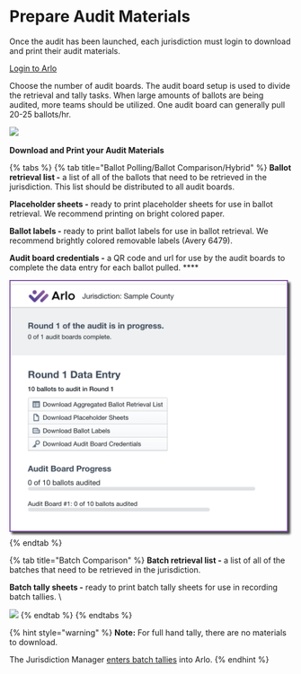# Prepare Audit Materials

Once the audit has been launched, each jurisdiction must login to download and print their audit materials.&#x20;

[Login to Arlo](../logging-into-arlo.md)

Choose the number of audit boards. The audit board setup is used to divide the retrieval and tally tasks.  When large amounts of ballots are being audited, more teams should be utilized.  One audit board can generally pull 20-25 ballots/hr.

![](https://lh4.googleusercontent.com/c-dgzXgilBTpDdMOzLezyyujwBrpEL93SJQ\_ktqfENW8L\_VK5RymiXqtb\_65a-RYYOceO9vwKsChMP1ouCPyYkHzPWEJ1TPKB2\_xMDLy4R6g1YYAC0g\_O\_oDp98wunn\_LmBPNZd8)

**Download and Print your Audit Materials**

{% tabs %}
{% tab title="Ballot Polling/Ballot Comparison/Hybrid" %}
**Ballot retrieval list -** a list of all of the ballots that need to be retrieved in the jurisdiction. This list should be distributed to all audit boards.

**Placeholder sheets -** ready to print placeholder sheets for use in ballot retrieval.  We recommend printing on bright colored paper.

**Ballot labels -** ready to print ballot labels for use in ballot retrieval.  We recommend brightly colored removable labels (Avery 6479).

**Audit board credentials -** a QR code and url for use by the audit boards to complete the data entry for each ballot pulled. ****&#x20;

![](<../../.gitbook/assets/image (82).png>)
{% endtab %}

{% tab title="Batch Comparison" %}
**Batch retrieval list -** a list of all of the batches that need to be retrieved in the jurisdiction.&#x20;

**Batch tally sheets -** ready to print batch tally sheets for use in recording batch tallies.  \


![](https://lh6.googleusercontent.com/sHBy8qCA5ITVd2im8SARlTu6qQctxBKb6kUgWpXGo7y-xIiPXBSHccGNp9ch46VttfUbDoqBOWVFEfeVSRquJ0RErwup3HMmz4e2kGldDoxEAN7S1x8URLTJHyjxn0Mhg9GdQa2qFiUf77Zsu16fSw)
{% endtab %}
{% endtabs %}

{% hint style="warning" %}
**Note:** For full hand tally, there are no materials to download.

The Jurisdiction Manager [enters batch tallies](batch-entry-into-arlo.md) into Arlo.
{% endhint %}

